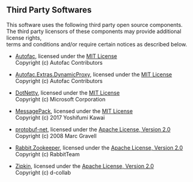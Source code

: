 ## Third Party Softwares

This software uses the following third party open source components.  
The third party licensors of these components may provide additional license rights,  
terms and conditions and/or require certain notices as described below.

* [Autofac](https://autofac.org/), licensed under the [MIT License](https://opensource.org/licenses/mit-license.php)  
Copyright (c) Autofac Contributors

* [Autofac.Extras.DynamicProxy](https://autofac.org/), licensed under the [MIT License](https://opensource.org/licenses/mit-license.php)  
Copyright (c) Autofac Contributors

* [DotNetty](https://github.com/Azure/DotNetty/), licensed under the [MIT License](https://github.com/Azure/DotNetty/blob/master/LICENSE.txt)  
Copyright (c) Microsoft Corporation

* [MessagePack](https://github.com/neuecc/MessagePack-CSharp/), licensed under the [MIT License](https://github.com/neuecc/MessagePack-CSharp/blob/master/LICENSE)  
Copyright (c) 2017 Yoshifumi Kawai

* [protobuf-net](https://github.com/mgravell/protobuf-net), licensed under the [Apache License, Version 2.0](https://github.com/mgravell/protobuf-net/blob/master/Licence.txt)  
Copyright (c) 2008 Marc Gravell

* [Rabbit.Zookeeper](https://github.com/RabbitTeam/zookeeper-client), licensed under the [Apache License, Version 2.0](https://github.com/RabbitTeam/zookeeper-client/blob/master/LICENSE)  
Copyright (c) RabbitTeam

* [Zipkin](https://github.com/d-collab/zipkin.net), licensed under the [Apache License, Version 2.0](https://raw.githubusercontent.com/d-collab/zipkin.net/master/LICENSE)  
Copyright (c) d-collab
